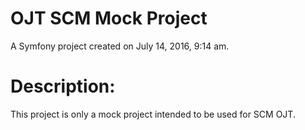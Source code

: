 OJT SCM Mock Project
========

A Symfony project created on July 14, 2016, 9:14 am.

Description:
========

This project is only a mock project intended to be used for SCM OJT.
